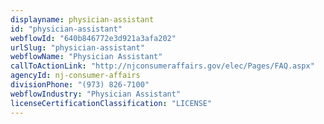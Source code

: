 ```yaml
---
displayname: physician-assistant
id: "physician-assistant"
webflowId: "640b846772e3d921a3afa202"
urlSlug: "physician-assistant"
webflowName: "Physician Assistant"
callToActionLink: "http://njconsumeraffairs.gov/elec/Pages/FAQ.aspx"
agencyId: nj-consumer-affairs
divisionPhone: "(973) 826-7100"
webflowIndustry: "Physician Assistant"
licenseCertificationClassification: "LICENSE"
---
```

